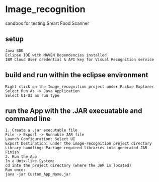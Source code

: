 # Image_recognition
sandbox for testing Smart Food Scanner

## setup

```
Java SDK
Eclipse IDE with MAVEN Dependencies installed
IBM Cloud User credential & API key for Visual Recognition service
```

## build and run within the eclipse environment

```
Right click on the Image_recognition project under Packae Explorer
Select Run As -> Java Application
Select UI-UI as run type
```

## run the App with the .JAR execuatable and command line

```
1. Create a .jar executable file
File -> Export -> Runnable JAR file
Launch Configuration: Select UI
Export Destination: under the image-recognition project directory
Library handling: Package required libraries into generated JAR
Finish
2. Run the App
In a Unix-like System: 
cd into the project directory (where the JAR is located)
Run once:
java -jar Custom_App_Name.jar
```

